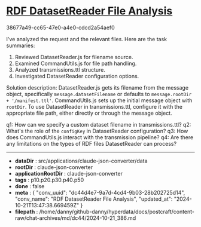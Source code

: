 # [RDF DatasetReader File Analysis](https://claude.ai/chat/dc44d4e7-9a7d-4cd4-9b03-28b202725d14)

38677a49-cc65-47e0-a4e0-cdcd2a54aef0

 I've analyzed the request and the relevant files. Here are the task summaries:

1. Reviewed DatasetReader.js for filename source.
2. Examined CommandUtils.js for file path handling.
3. Analyzed transmissions.ttl structure.
4. Investigated DatasetReader configuration options.

Solution description:
DatasetReader.js gets its filename from the message object, specifically `message.datasetFilename` or defaults to `message.rootDir + '/manifest.ttl'`. CommandUtils.js sets up the initial message object with `rootDir`. To use DatasetReader in transmissions.ttl, configure it with the appropriate file path, either directly or through the message object.

q1: How can we specify a custom dataset filename in transmissions.ttl?
q2: What's the role of the `configKey` in DatasetReader configuration?
q3: How does CommandUtils.js interact with the transmission pipeline?
q4: Are there any limitations on the types of RDF files DatasetReader can process?

---

* **dataDir** : src/applications/claude-json-converter/data
* **rootDir** : claude-json-converter
* **applicationRootDir** : claude-json-converter
* **tags** : p10.p20.p30.p40.p50
* **done** : false
* **meta** : {
  "conv_uuid": "dc44d4e7-9a7d-4cd4-9b03-28b202725d14",
  "conv_name": "RDF DatasetReader File Analysis",
  "updated_at": "2024-10-21T13:47:38.669459Z"
}
* **filepath** : /home/danny/github-danny/hyperdata/docs/postcraft/content-raw/chat-archives/md/dc44/2024-10-21_386.md
